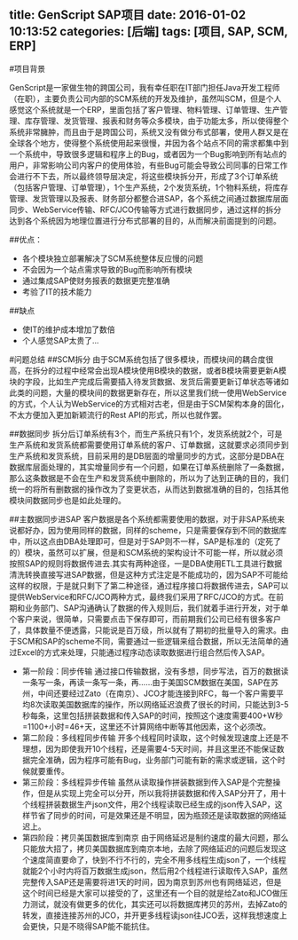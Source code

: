 title: GenScript SAP项目
date: 2016-01-02 10:13:52
categories: [后端]
tags: [项目, SAP, SCM, ERP]
---

#项目背景

GenScript是一家做生物的跨国公司，我有幸任职在IT部门担任Java开发工程师（在职），主要负责公司内部的SCM系统的开发及维护，虽然叫SCM，但是个人感觉这个系统就是一个ERP，里面包括了客户管理、物料管理、订单管理、生产管理、库存管理、发货管理、报表和财务等众多模块，由于功能太多，所以使得整个系统非常臃肿，而且由于是跨国公司，系统又没有做分布式部署，使用人群又是在全球各个地方，使得整个系统使用起来很慢，并因为各个站点不同的需求都集中到一个系统中，导致很多逻辑和程序上的Bug，或者因为一个Bug影响到所有站点的用户，非常影响公司内客户的使用体验，有些Bug可能会导致公司同事的日常工作会进行不下去，所以最终领导层决定，将这些模块拆分开，形成了3个订单系统（包括客户管理、订单管理），1个生产系统，2个发货系统，1个物料系统，将库存管理、发货管理以及报表、财务部分都整合进SAP，各个系统之间通过数据库层面同步、WebService传输、RFC/JCO传输等方式进行数据同步，通过这样的拆分达到各个系统因为地理位置进行分布式部署的目的，从而解决前面提到的问题。
<!--more-->
##优点：
- 各个模块独立部署解决了SCM系统整体反应慢的问题
- 不会因为一个站点需求导致的Bug而影响所有模块
- 通过集成SAP使财务报表的数据更完整准确
- 考验了IT的技术能力

##缺点
- 使IT的维护成本增加了数倍
- 个人感觉SAP太贵了...

#问题总结
##SCM拆分
由于SCM系统包括了很多模块，而模块间的耦合度很高，在拆分的过程中经常会出现A模块使用B模块的数据，或者B模块需要更新A模块的字段，比如生产完成后需要插入待发货数据、发货后需要更新订单状态等诸如此类的问题，大量的模块间的数据更新存在，所以这里我们统一使用WebService的方式，个人认为WebService的方式相对古老，但是由于SCM架构本身的固化，不太方便加入更加新颖流行的Rest API的形式，所以也就作罢。

##数据同步
拆分后订单系统有3个，而生产系统只有1个，发货系统就2个，可是生产系统和发货系统都需要使用订单系统的客户、订单数据，这就要求必须同步到生产系统和发货系统，目前采用的是DB层面的增量同步的方式，这部分是DBA在数据库层面处理的，其实增量同步有一个问题，如果在订单系统删除了一条数据，那么这条数据是不会在生产和发货系统中删除的，所以为了达到正确的目的，我们统一的将所有删数据的操作改为了变更状态，从而达到数据准确的目的，包括其他模块间数据同步也是如此处理的。

##主数据同步进SAP
客户数据是各个系统都需要使用的数据，对于非SAP系统来说都好办，因为使用同样的数据，同样的scheme，只是需要保存到不同的数据库中，所以这点由DBA处理即可，但是对于SAP则不一样，SAP是标准的（定死了的）模块，虽然可以扩展，但是和SCM系统的架构设计不可能一样，所以就必须按照SAP的规则将数据传进去.其实有两种途径，一是DBA使用ETL工具进行数据清洗转换直接写进SAP数据，但是这种方式注定是不能成功的，因为SAP不可能给这样的权限，于是就只剩下了第二种途径，通过程序接口将数据传进去，SAP可以提供WebService和RFC/JCO两种方式，最终我们采用了RFC/JCO的方式。在前期和业务部门、SAP沟通确认了数据的传入规则后，我们就着手进行开发，对于单个客户来说，很简单，只需要点击下保存即可，而前期我们公司已经有很多客户了，具体数量不便透露，只能说是百万级，所以就有了期初的批量导入的需求。由于SCM和SAP的scheme不同，需要通过一些逻辑来组合数据，所以无法简单的通过Excel的方式来处理，只能通过程序动态读取数据进行组合然后传入SAP。

- 第一阶段：同步传输
通过接口传输数据，没有多想，同步写法，百万的数据读一条写一条，再读一条写一条，再......由于美国SCM数据在美国，SAP在苏州，中间还要经过Zato（在南京）、JCO才能连接到RFC，每一个客户需要平均8次读取美国数据库的操作，所以网络延迟浪费了很长的时间，只能达到3-5秒每条，这里包括拼装数据和传入SAP的时间，按照这个速度需要400+W秒=1100+小时=46+天，这里还不计算网络中断等其他因素，这个必须改。
- 第二阶段：多线程同步传输
开多个线程同时读取，这个时候发现速度上还是不理想，因为即使我开10个线程，还是需要4-5天时间，并且这里还不能保证数据完全准确，因为程序可能有Bug，业务部门可能有新的需求或逻辑，这个时候就要重传。
- 第三阶段：多线程异步传输
虽然从读取操作拼装数据到传入SAP是个完整操作，但是从实现上完全可以分开，所以我将拼装数据和传入SAP分开了，用十个线程拼装数据生产json文件，用2个线程读取已经生成的json传入SAP，这样节省了同步的时间，可是效果还是不明显，因为瓶颈还是读取数据的网络延迟上。
- 第四阶段：拷贝美国数据库到南京
由于网络延迟是制约速度的最大问题，那么只能放大招了，拷贝美国数据库到南京本地，去除了网络延迟的问题后发现这个速度简直要命了，快到不行不行的，完全不用多线程生成json了，一个线程就能2个小时内将百万数据生成json，然后用2个线程进行读取传入SAP，虽然完整传入SAP还是需要将进1天的时间，因为南京到苏州也有网络延迟，但是这个时间已经是大家可以接受的了，这里还有一个目的就是给Zato和JCO做压力测试，就没有做更多的优化，其实还可以将数据库拷贝的苏州，去掉Zato的转发，直接连接苏州的JCO，并开更多线程读json往JCO丢，这样我想速度上会更快，只是不晓得SAP能不能抗住。

